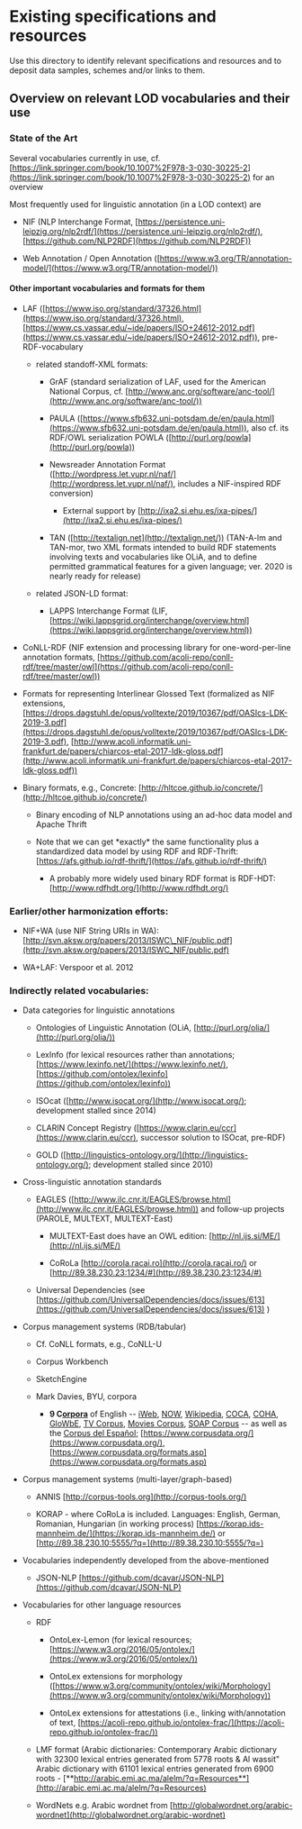 # Existing specifications and resources

Use this directory to identify relevant specifications and resources and to deposit data samples, schemes and/or links to them.


Overview on relevant LOD vocabularies and their use
---------------------------------------------------
### State of the Art
Several vocabularies currently in use, cf. [https://link.springer.com/book/10.1007%2F978-3-030-30225-2](https://link.springer.com/book/10.1007%2F978-3-030-30225-2) for an overview

Most frequently used for linguistic annotation (in a LOD context) are

*   NIF (NLP Interchange Format, [https://persistence.uni-leipzig.org/nlp2rdf/](https://persistence.uni-leipzig.org/nlp2rdf/), [https://github.com/NLP2RDF](https://github.com/NLP2RDF)) 
    
*   Web Annotation / Open Annotation ([https://www.w3.org/TR/annotation-model/](https://www.w3.org/TR/annotation-model/))
  
#### Other important vocabularies and formats for them

*   LAF ([https://www.iso.org/standard/37326.html](https://www.iso.org/standard/37326.html), [https://www.cs.vassar.edu/~ide/papers/ISO+24612-2012.pdf](https://www.cs.vassar.edu/~ide/papers/ISO+24612-2012.pdf)), pre-RDF-vocabulary
    
    *   related standoff-XML formats:
        
        *   GrAF (standard serialization of LAF, used for the American National Corpus, cf. [http://www.anc.org/software/anc-tool/](http://www.anc.org/software/anc-tool/))
            
        *   PAULA ([https://www.sfb632.uni-potsdam.de/en/paula.html](https://www.sfb632.uni-potsdam.de/en/paula.html)), also cf. its RDF/OWL serialization POWLA ([http://purl.org/powla](http://purl.org/powla)) 
            
        *   Newsreader Annotation Format ([http://wordpress.let.vupr.nl/naf/](http://wordpress.let.vupr.nl/naf/), includes a NIF-inspired RDF conversion)
            
            *   External support by [http://ixa2.si.ehu.es/ixa-pipes/](http://ixa2.si.ehu.es/ixa-pipes/) 
                
        *   TAN ([http://textalign.net](http://textalign.net/)) (TAN-A-lm and TAN-mor, two XML formats intended to build RDF statements involving texts and vocabularies like OLiA, and to define permitted grammatical features for a given language; ver. 2020 is nearly ready for release)
            
    *   related JSON-LD format:
        
        *   LAPPS Interchange Format (LIF, [https://wiki.lappsgrid.org/interchange/overview.html](https://wiki.lappsgrid.org/interchange/overview.html)) 
            
*   CoNLL-RDF (NIF extension and processing library for one-word-per-line annotation formats, [https://github.com/acoli-repo/conll-rdf/tree/master/owl](https://github.com/acoli-repo/conll-rdf/tree/master/owl))
    
*   Formats for representing Interlinear Glossed Text (formalized as NIF extensions, [https://drops.dagstuhl.de/opus/volltexte/2019/10367/pdf/OASIcs-LDK-2019-3.pdf](https://drops.dagstuhl.de/opus/volltexte/2019/10367/pdf/OASIcs-LDK-2019-3.pdf), [http://www.acoli.informatik.uni-frankfurt.de/papers/chiarcos-etal-2017-ldk-gloss.pdf](http://www.acoli.informatik.uni-frankfurt.de/papers/chiarcos-etal-2017-ldk-gloss.pdf))
    
*   Binary formats, e.g., Concrete: [http://hltcoe.github.io/concrete/](http://hltcoe.github.io/concrete/)
    
    *   Binary encoding of NLP annotations using an ad-hoc data model and Apache Thrift
        
    *   Note that we can get \*exactly\* the same functionality plus a standardized data model by using RDF and RDF-Thrift: [https://afs.github.io/rdf-thrift/](https://afs.github.io/rdf-thrift/)
        
        *   A probably more widely used binary RDF format is RDF-HDT: [http://www.rdfhdt.org/](http://www.rdfhdt.org/)
            

  
  

### Earlier/other harmonization efforts:

*   NIF+WA (use NIF String URIs in WA): [http://svn.aksw.org/papers/2013/ISWC\_NIF/public.pdf](http://svn.aksw.org/papers/2013/ISWC_NIF/public.pdf)
    
*   WA+LAF: Verspoor et al. 2012

### Indirectly related vocabularies:

 

*   Data categories for linguistic annotations 
    
    *   Ontologies of Linguistic Annotation (OLiA, [http://purl.org/olia/](http://purl.org/olia/))
        
    *   LexInfo (for lexical resources rather than annotations; [https://www.lexinfo.net/](https://www.lexinfo.net/), [https://github.com/ontolex/lexinfo](https://github.com/ontolex/lexinfo))
        
    *   ISOcat ([http://www.isocat.org/](http://www.isocat.org/); development stalled since 2014)
        
    *   CLARIN Concept Registry ([https://www.clarin.eu/ccr](https://www.clarin.eu/ccr), successor solution to ISOcat, pre-RDF)
        
    *   GOLD ([http://linguistics-ontology.org/](http://linguistics-ontology.org/); development stalled since 2010)
        
*   Cross-linguistic annotation standards
    
    *   EAGLES ([http://www.ilc.cnr.it/EAGLES/browse.html](http://www.ilc.cnr.it/EAGLES/browse.html)) and follow-up projects (PAROLE, MULTEXT, MULTEXT-East)
        
        *   MULTEXT-East does have an OWL edition: [http://nl.ijs.si/ME/](http://nl.ijs.si/ME/)
            
        *   CoRoLa [http://corola.racai.ro](http://corola.racai.ro/) or [http://89.38.230.23:1234/#](http://89.38.230.23:1234/#)
            
    *   Universal Dependencies (see [https://github.com/UniversalDependencies/docs/issues/613](https://github.com/UniversalDependencies/docs/issues/613) )
        
*   Corpus management systems (RDB/tabular)
    
    *   Cf. CoNLL formats, e.g., CoNLL-U
        
    
    *   Corpus Workbench
        
    *   SketchEngine
        
    *   Mark Davies, BYU, corpora
        
        *   **9 C[orpora](https://www.corpusdata.org/corpora.asp)** of English  -- [ iWeb](https://www.english-corpora.org/iweb/), [NOW](http://www.english-corpora.org/now/), [Wikipedia](http://www.english-corpora.org/wiki/), [COCA](http://www.english-corpora.org/coca/), [COHA](http://www.english-corpora.org/coha/), [GloWbE](http://www.english-corpora.org/glowbe/), [TV Corpus](http://www.english-corpora.org/tv/), [Movies Corpus](http://www.english-corpora.org/movies/), [SOAP Corpus](http://www.english-corpora.org/soap/) \-- as well as the [Corpus del Español](http://www.corpusdelespanol.org/web-dial/)[;](http://www.english-corpora.org/soap/) [https://www.corpusdata.org/](https://www.corpusdata.org/), [https://www.corpusdata.org/formats.asp](https://www.corpusdata.org/formats.asp) 
            
*   Corpus management systems (multi-layer/graph-based)
    
    *   ANNIS [http://corpus-tools.org](http://corpus-tools.org/) 
        
    *   KORAP - where CoRoLa is included. Languages: English, German, Romanian, Hungarian (in working process) [https://korap.ids-mannheim.de/](https://korap.ids-mannheim.de/) or [http://89.38.230.10:5555/?q=](http://89.38.230.10:5555/?q=)
        
*   Vocabularies independently developed from the above-mentioned
    
    *   JSON-NLP [https://github.com/dcavar/JSON-NLP](https://github.com/dcavar/JSON-NLP)
        
*   Vocabularies for other language resources
    
    *   RDF
        
        *   OntoLex-Lemon (for lexical resources; [https://www.w3.org/2016/05/ontolex/](https://www.w3.org/2016/05/ontolex/))
            
        *   OntoLex extensions for morphology ([https://www.w3.org/community/ontolex/wiki/Morphology](https://www.w3.org/community/ontolex/wiki/Morphology)) 
            
        *   OntoLex extensions for attestations (i.e., linking with/annotation of text, [https://acoli-repo.github.io/ontolex-frac/](https://acoli-repo.github.io/ontolex-frac/)) 
            
    *   LMF format (Arabic dictionaries: Contemporary Arabic dictionary with 32300 lexical entries generated from 5778 roots & Al wassit" Arabic dictionary with 61101 lexical entries generated from 6900 roots - [**http://arabic.emi.ac.ma/alelm/?q=Resources**](http://arabic.emi.ac.ma/alelm/?q=Resources)
        
    *   WordNets
        e.g. Arabic wordnet from [http://globalwordnet.org/arabic-wordnet](http://globalwordnet.org/arabic-wordnet)
